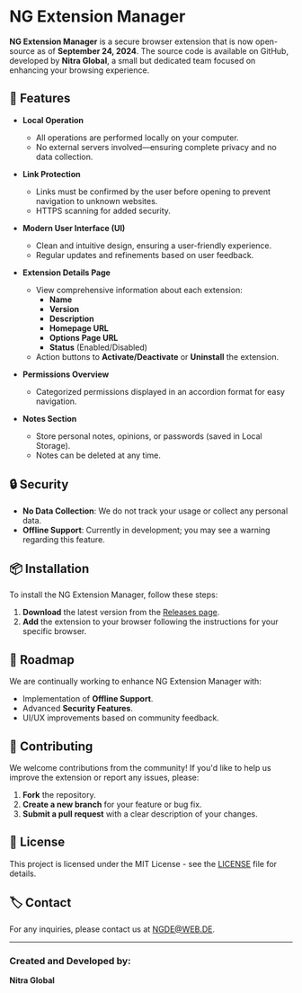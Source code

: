 # NG Extension Manager

**NG Extension Manager** is a secure browser extension that is now open-source as of **September 24, 2024**. The source code is available on GitHub, developed by **Nitra Global**, a small but dedicated team focused on enhancing your browsing experience.

## 🚀 Features

- **Local Operation**
  - All operations are performed locally on your computer.
  - No external servers involved—ensuring complete privacy and no data collection.

- **Link Protection**
  - Links must be confirmed by the user before opening to prevent navigation to unknown websites.
  - HTTPS scanning for added security.

- **Modern User Interface (UI)**
  - Clean and intuitive design, ensuring a user-friendly experience.
  - Regular updates and refinements based on user feedback.

- **Extension Details Page**
  - View comprehensive information about each extension:
    - **Name**
    - **Version**
    - **Description**
    - **Homepage URL**
    - **Options Page URL**
    - **Status** (Enabled/Disabled)
  - Action buttons to **Activate/Deactivate** or **Uninstall** the extension.

- **Permissions Overview**
  - Categorized permissions displayed in an accordion format for easy navigation.

- **Notes Section**
  - Store personal notes, opinions, or passwords (saved in Local Storage).
  - Notes can be deleted at any time.

## 🔒 Security

- **No Data Collection**: We do not track your usage or collect any personal data.
- **Offline Support**: Currently in development; you may see a warning regarding this feature.

## 📦 Installation

To install the NG Extension Manager, follow these steps:

1. **Download** the latest version from the [Releases page](releases).
2. **Add** the extension to your browser following the instructions for your specific browser.

## 📄 Roadmap

We are continually working to enhance NG Extension Manager with:

- Implementation of **Offline Support**.
- Advanced **Security Features**.
- UI/UX improvements based on community feedback.

## 🤝 Contributing

We welcome contributions from the community! If you'd like to help us improve the extension or report any issues, please:

1. **Fork** the repository.
2. **Create a new branch** for your feature or bug fix.
3. **Submit a pull request** with a clear description of your changes.

## 📄 License

This project is licensed under the MIT License - see the [LICENSE](LICENSE) file for details.

## 🏷️ Contact

For any inquiries, please contact us at [NGDE@WEB.DE](mailto:NGDE@WEB.DE).

---

### Created and Developed by:
**Nitra Global**
